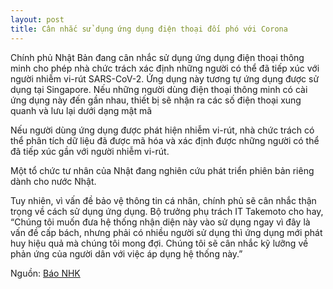 ```yaml
---
layout: post
title: Cân nhắc sử dụng ứng dụng điện thoại đối phó với Corona
---
```

Chính phủ Nhật Bản đang cân nhắc sử dụng ứng dụng điện thoại thông minh cho phép nhà chức trách xác định những người có thể đã tiếp xúc với người nhiễm vi-rút SARS-CoV-2.
Ứng dụng này tương tự ứng dụng được sử dụng tại Singapore. Nếu những người dùng điện thoại thông minh có cài ứng dụng này đến gần nhau, thiết bị sẽ nhận ra các số điện thoại xung quanh và lưu lại dưới dạng mật mã

Nếu người dùng ứng dụng được phát hiện nhiễm vi-rút, nhà chức trách có thể phân tích dữ liệu đã được mã hóa và xác định được những người có thể đã tiếp xúc gần với người nhiễm vi-rút.

Một tổ chức tư nhân của Nhật đang nghiên cứu phát triển phiên bản riêng dành cho nước Nhật.

Tuy nhiên, vì vấn đề bảo vệ thông tin cá nhân, chính phủ sẽ cân nhắc thận trọng về cách sử dụng ứng dụng. Bộ trưởng phụ trách IT Takemoto cho hay, “Chúng tôi muốn đưa hệ thống nhận diện này vào sử dụng ngay vì đây là vấn đề cấp bách, nhưng phải có nhiều người sử dụng thì ứng dụng mới phát huy hiệu quả mà chúng tôi mong đợi. Chúng tôi sẽ cân nhắc kỹ lưỡng về phản ứng của người dân với việc áp dụng hệ thống này.”


Nguồn: [Báo NHK](https://www3.nhk.or.jp/news/html/20200413/k10012383421000.html)
